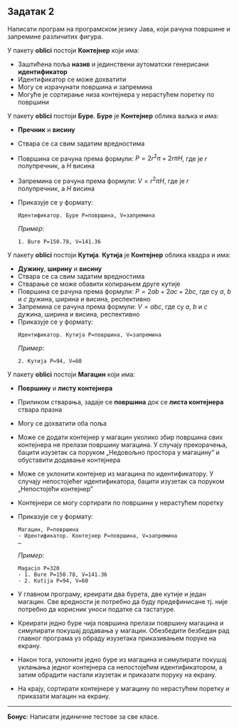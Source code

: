 ## Задатак 2
Написати програм на програмском језику Јава, који рачуна површине и запремине различитих фигура.

У пакету **oblici** постоји **Контејнер** који има:
* Заштићена поља **назив** и јединствени аутоматски генерисани **идентификатор**
* Идентификатор се може дохватити
* Могу се израчунати површина и запремина
* Могуће је сортирање низа контејнера у нерастућем поретку по површини

У пакету **oblici** постоји **Буре**. **Буре** је **Контејнер** облика ваљка и има:
* **Пречник** и **висину**
* Ствара се са свим задатим вредностима
* Површина се рачуна према формули:
  $P = 2r^2\pi + 2r\pi H$, где је $r$ полупречник, а $H$ висина
* Запремина се рачуна према формули:
  $V = r^2\pi H$, где је $r$ полупречник, а $H$ висина
* Приказује се у формату:
  ```
  Идентификатор. Буре P=површина, V=запремина
  ```

  *Пример*:
  ```
  1. Bure P=150.78, V=141.36
  ```

У пакету **oblici** постоји **Кутија**. **Кутија** је **Контејнер** облика квадра и има:
* **Дужину**, **ширину** и **висину**
* Ствара се са свим задатим вредностима
* Стварање се може обавити копирањем друге кутије
* Површина се рачуна према формули:
  $P = 2ab + 2ac + 2bc$, где су $a$, $b$ и $c$ дужина, ширина и висина, респективно
* Запремина се рачуна према формули:
  $V = abc$, где су $a$, $b$ и $c$ дужина, ширина и висина, респективно
* Приказује се у формату:
  ```
  Идентификатор. Кутија P=површина, V=запремина
  ```
  *Пример*:
  ```
  2. Кутија P=94, V=60
  ```

У пакету **oblici** постоји **Магацин** који има:
* **Површину** и **листу контејнера**
* Приликом стварања, задаје се **површина** док се **листа контејнера** ствара празна
* Могу се дохватити оба поља
* Може се додати контејнер у магацин уколико збир површина свих контејнера не прелази површину магацина.
  У случају прекорачења, бацити изузетак са поруком „Недовољно простора у магацину” и обуставити додавање контејнера
* Може се уклонити контејнер из магацина по идентификатору.
  У случају непостојећег идентификатора, бацити изузетак са поруком „Непостојећи контејнер”
* Контејнери се могу сортирати по површини у нерастућем поретку
* Приказује се у формату:
  ```
  Магацин, P=површина
  - Идентификатор. Контејнер P=површина, V=запремина
  …
  ```
  *Пример*:
  ```
  Magacin P=320
  - 1. Bure P=150.78, V=141.36
  - 2. Kutija P=94, V=60
  ```

* У главном програму, креирати два бурета, две кутије и један магацин.
  Све вредности је потребно да буду предефинисане тј. није потребно да корисник уноси податке са тастатуре.
* Креирати једно буре чија површина прелази површину магацина и симулирати покушај додавања у магацин.
  Обезбедити безбедан рад главног програма уз обраду изузетака приказивањем поруке на екрану.
* Након тога, уклонити једно буре из магацина и симулирати покушај уклањања једног контејнера са непостојећим идентификатором,
  а затим обрадити настали изузетак и приказати поруку на екрану.
* На крају, сортирати контејнере у магацину по нерастућем поретку и приказати магацин на екрану.


---
**Бонус**: Написати јединичне тестове за све класе.
